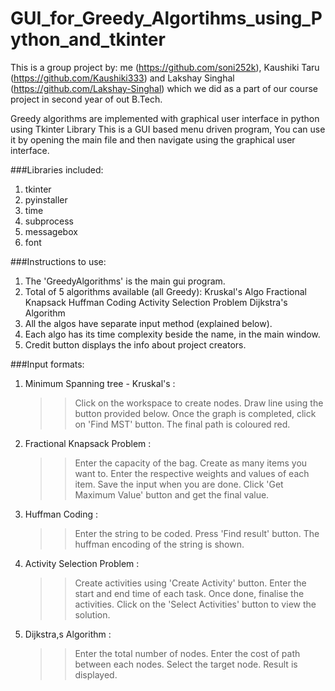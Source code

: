 # GUI_for_Greedy_Algortihms_using_Python_and_tkinter

This is a group project by: me (https://github.com/soni252k), Kaushiki Taru (https://github.com/Kaushiki333) and Lakshay Singhal (https://github.com/Lakshay-Singhal) which we did as a part of our course project in second year of out B.Tech.

Greedy algorithms are implemented with graphical user interface in python using Tkinter Library This is a GUI based menu driven program, You can use it by opening the main file and then navigate using the graphical user interface.

###Libraries included:

1. tkinter
2. pyinstaller
3. time
4. subprocess
5. messagebox
6. font

###Instructions to use:

1. The 'GreedyAlgorithms' is the main gui program.
2. Total of 5 algorithms available (all Greedy):
	Kruskal's Algo
	Fractional Knapsack
	Huffman Coding
	Activity Selection Problem
	Dijkstra's Algorithm 
3. All the algos have separate input method (explained below).
4. Each algo has its time complexity beside the name, in the main window.
5. Credit button displays the info about project creators.


###Input formats:

1. Minimum Spanning tree - Kruskal's :
	>>Click on the workspace to create nodes.
	>>Draw line using the button provided below.
	>>Once the graph is completed, click on 'Find MST' button.
	>>The final path is coloured red.
	
2. Fractional Knapsack Problem : 
	>>Enter the capacity of the bag.
	>>Create as many items you want to.
	>>Enter the respective weights and values of each item.
	>>Save the input when you are done. 
	>>Click 'Get Maximum Value' button and get the final value.

3. Huffman Coding :
	>>Enter the string to be coded.
	>>Press 'Find result' button.
	>>The huffman encoding of the string is shown. 

4. Activity Selection Problem :
	>>Create activities using 'Create Activity' button.
	>>Enter the start and end time of each task.
	>>Once done, finalise the activities.
	>>Click on the 'Select Activities' button to view the solution.

5. Dijkstra,s Algorithm :
	>>Enter the total number of nodes.
	>>Enter the cost of path between each nodes.
	>>Select the target node.
	>>Result is displayed.
